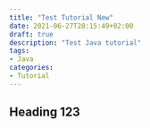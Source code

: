 ```yaml
---
title: "Test Tutorial New"
date: 2021-06-27T20:15:49+02:00
draft: true
description: "Test Java tutorial"
tags:
- Java
categories:
- Tutorial
---
```


## Heading 123
